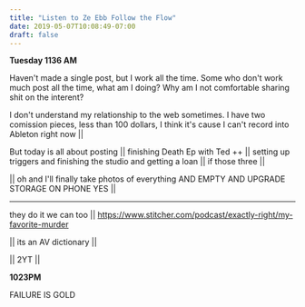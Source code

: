 ```yaml
---
title: "Listen to Ze Ebb Follow the Flow"
date: 2019-05-07T10:08:49-07:00
draft: false
---
```


**Tuesday 1136 AM**

Haven't made a single post, but I work all the time. Some who don't work much post all the time, what am I doing? Why am I not comfortable sharing shit on the interent?

I don't understand my relationship to the web sometimes. I have two comission pieces, less than 100 dollars, I think it's cause I can't record into Ableton right now ||

But today is all about posting || finishing Death Ep with Ted ++ || setting up triggers and finishing the studio and getting a loan || if those three ||

|| oh and I'll finally take photos of everything AND EMPTY AND UPGRADE STORAGE ON PHONE YES ||
___


they do it we can too || https://www.stitcher.com/podcast/exactly-right/my-favorite-murder  


|| its an AV dictionary ||

|| 2YT ||



**1023PM**


FAILURE IS GOLD 
